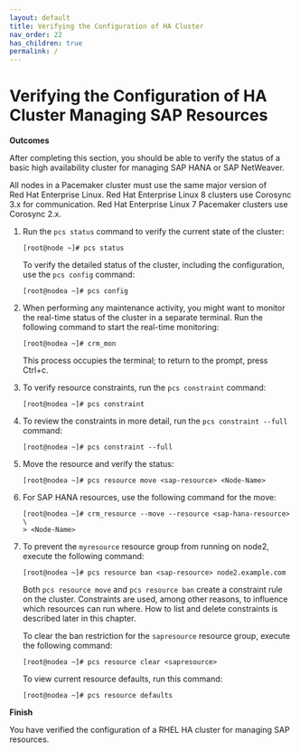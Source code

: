 ```yaml
---
layout: default
title: Verifying the Configuration of HA Cluster
nav_order: 22
has_children: true
permalink: /
---
```


# Verifying the Configuration of HA Cluster Managing SAP Resources

**Outcomes**

After completing this section, you should be able to verify the status
of a basic high availability cluster for managing SAP HANA or SAP
NetWeaver.

All nodes in a Pacemaker cluster must use the same major version of
Red Hat Enterprise Linux. Red Hat Enterprise Linux 8 clusters use
Corosync 3.x for communication. Red Hat Enterprise Linux 7 Pacemaker
clusters use Corosync 2.x.

1.  Run the `pcs status` command to verify the current state of the
    cluster:

        [root@node ~]# pcs status

    To verify the detailed status of the cluster, including the
    configuration, use the `pcs config` command:

        [root@nodea ~]# pcs config

2.  When performing any maintenance activity, you might want to monitor
    the real-time status of the cluster in a separate terminal. Run the
    following command to start the real-time monitoring:

        [root@nodea ~]# crm_mon

    This process occupies the terminal; to return to the prompt, press
    Ctrl+c.

3.  To verify resource constraints, run the `pcs constraint` command:

        [root@nodea ~]# pcs constraint

4.  To review the constraints in more detail, run the
    `pcs constraint --full` command:

        [root@nodea ~]# pcs constraint --full

5.  Move the resource and verify the status:

        [root@nodea ~]# pcs resource move <sap-resource> <Node-Name>

6.  For SAP HANA resources, use the following command for the move:

        [root@nodea ~]# crm_resource --move --resource <sap-hana-resource> \
        > <Node-Name>

7.  To prevent the `myresource` resource group from running on node2,
    execute the following command:

        [root@nodea ~]# pcs resource ban <sap-resource> node2.example.com

    Both `pcs resource move` and `pcs resource ban` create a constraint
    rule on the cluster. Constraints are used, among other reasons, to
    influence which resources can run where. How to list and delete
    constraints is described later in this chapter.

    To clear the ban restriction for the `sapresource` resource group,
    execute the following command:

        [root@nodea ~]# pcs resource clear <sapresource>

    To view current resource defaults, run this command:

        [root@nodea ~]# pcs resource defaults

**Finish**

You have verified the configuration of a RHEL HA cluster for managing
SAP resources.
